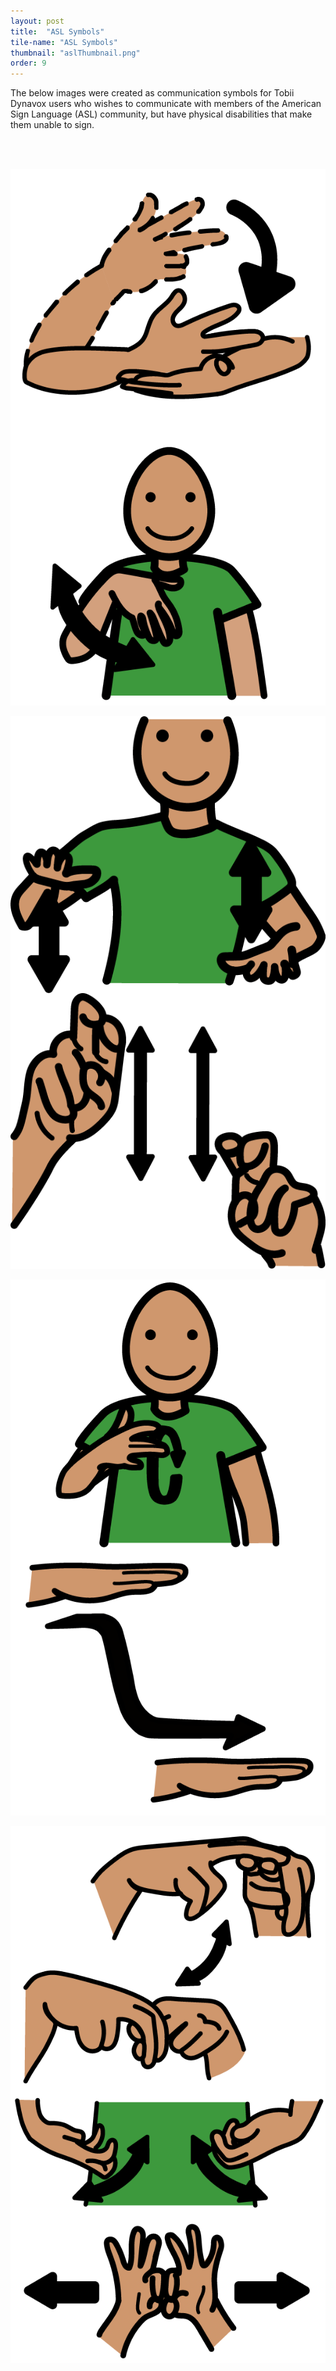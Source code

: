 ```yaml
---
layout: post
title:  "ASL Symbols"
tile-name: "ASL Symbols"
thumbnail: "aslThumbnail.png"
order: 9
---
```


The below images were created as communication symbols for Tobii Dynavox users who wishes to communicate with members of the American Sign Language (ASL) community, but have physical disabilities that make them unable to sign.

<br> <br>

<div class="row">

  <div class="small-12 medium-5 large-5 columns">
    <img src="/img/asl/parking.png" alt="Hero Image">
  </div>

  <div class="small-12 medium-5 large-5 columns">
    <img src="/img/asl/come.png" alt="Hero Image"> 
  </div>
  
</div>


<br>

<div class="row">

  <div class="small-12 medium-5 large-5 columns">
    <img src="/img/asl/balance.png" alt="Hero Image">
  </div>

  <div class="small-12 medium-5 large-5 columns">
    <img src="/img/asl/climb.png" alt="Hero Image"> 
  </div>
  
</div>


<br>

<div class="row">

  <div class="small-12 medium-5 large-5 columns">
    <img src="/img/asl/sense.png" alt="Hero Image">
  </div>

  <div class="small-12 medium-5 large-5 columns">
    <img src="/img/asl/slide.png" alt="Hero Image"> 
  </div>
  
</div>


<br>


<div class="row">

  <div class="small-12 medium-5 large-5 columns">
    <img src="/img/asl/swing.png" alt="Hero Image">
  </div>

  <div class="small-12 medium-5 large-5 columns">
    <img src="/img/asl/monkeyBar.png" alt="Hero Image"> 
  </div>
  
</div>
